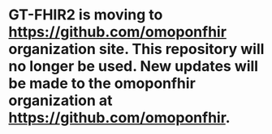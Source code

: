 GT-FHIR2 is moving to https://github.com/omoponfhir organization site. This repository will no longer be used. New updates will be made to the omoponfhir organization at https://github.com/omoponfhir. 
=
